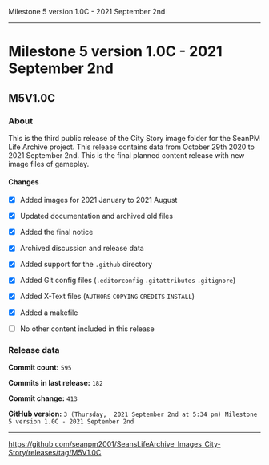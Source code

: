 Milestone 5 version 1.0C - 2021 September 2nd 

***

# Milestone 5 version 1.0C - 2021 September 2nd

## M5V1.0C

### About

This is the third public release of the City Story image folder for the SeanPM Life Archive project. This release contains data from October 29th 2020 to 2021 September 2nd. This is the final planned content release with new image files of gameplay.

#### Changes
 
- [x]  Added images for 2021 January to 2021 August

- [x] Updated documentation and archived old files

- [x] Added the final notice

- [x] Archived discussion and release data

- [x] Added support for the `.github` directory

- [x] Added Git config files (`.editorconfig` `.gitattributes` `.gitignore`)

- [x] Added X-Text files (`AUTHORS` `COPYING` `CREDITS` `INSTALL`)

- [x] Added a makefile

- [ ] No other content included in this release

<!-- 
Changes in this release:

- [x] Deleted 22 `IGNORE.md` files

- [x] Documentation updates, adding release notes for v1

- [ ] No other changes in this release
!-->

### Release data

**Commit count:** `595`

**Commits in last release:** `182`

**Commit change:** `413`

**GitHub version:** `3 (Thursday,  2021 September 2nd at 5:34 pm) Milestone 5 version 1.0C - 2021 September 2nd`

***

https://github.com/seanpm2001/SeansLifeArchive_Images_City-Story/releases/tag/M5V1.0C

